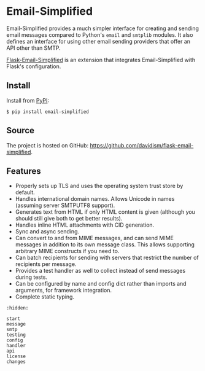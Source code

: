 # Email-Simplified

Email-Simplified provides a much simpler interface for creating and sending
email messages compared to Python's `email` and `smtplib` modules. It also
defines an interface for using other email sending providers that offer an API
other than SMTP.

[Flask-Email-Simplified] is an extension that integrates Email-Simplified with
Flask's configuration.

[Flask-Email-Simplified]: https://flask-email-simplified.readthedocs.io

## Install

Install from [PyPI]:

```
$ pip install email-simplified
```

[pypi]: https://pypi.org/project/email-simplified

## Source

The project is hosted on GitHub: <https://github.com/davidism/flask-email-simplified>.

## Features

- Properly sets up TLS and uses the operating system trust store by default.
- Handles international domain names. Allows Unicode in names (assuming server
  SMTPUTF8 support).
- Generates text from HTML if only HTML content is given (although you should
  still give both to get better results).
- Handles inline HTML attachments with CID generation.
- Sync and async sending.
- Can convert to and from MIME messages, and can send MIME messages in addition
  to its own message class. This allows supporting arbitrary MIME constructs if
  you need to.
- Can batch recipients for sending with servers that restrict the number of
  recipients per message.
- Provides a test handler as well to collect instead of send messages during tests.
- Can be configured by name and config dict rather than imports and arguments,
  for framework integration.
- Complete static typing.

```{toctree}
:hidden:

start
message
smtp
testing
config
handler
api
license
changes
```
